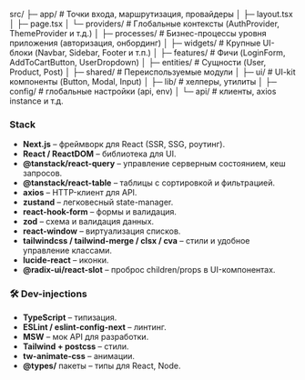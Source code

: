 src/
├─ app/ # Точки входа, маршрутизация, провайдеры
│ ├─ layout.tsx
│ ├─ page.tsx
│ └─ providers/ # Глобальные контексты (AuthProvider, ThemeProvider и т.д.)
│
├─ processes/ # Бизнес-процессы уровня приложения (авторизация, онбординг)
│
├─ widgets/ # Крупные UI-блоки (Navbar, Sidebar, Footer и т.п.)
│
├─ features/ # Фичи (LoginForm, AddToCartButton, UserDropdown)
│
├─ entities/ # Сущности (User, Product, Post)
│
├─ shared/ # Переиспользуемые модули
│ ├─ ui/ # UI-kit компоненты (Button, Modal, Input)
│ ├─ lib/ # хелперы, утилиты
│ ├─ config/ # глобальные настройки (api, env)
│ └─ api/ # клиенты, axios instance и т.д.

### Stack

- **Next.js** – фреймворк для React (SSR, SSG, роутинг).
- **React / ReactDOM** – библиотека для UI.
- **@tanstack/react-query** – управление серверным состоянием, кеш запросов.
- **@tanstack/react-table** – таблицы с сортировкой и фильтрацией.
- **axios** – HTTP-клиент для API.
- **zustand** – легковесный state-manager.
- **react-hook-form** – формы и валидация.
- **zod** – схема и валидация данных.
- **react-window** – виртуализация списков.
- **tailwindcss / tailwind-merge / clsx / cva** – стили и удобное управление классами.
- **lucide-react** – иконки.
- **@radix-ui/react-slot** – проброс children/props в UI-компонентах.

### 🛠 Dev-injections

- **TypeScript** – типизация.
- **ESLint / eslint-config-next** – линтинг.
- **MSW** – мок API для разработки.
- **Tailwind + postcss** – стили.
- **tw-animate-css** – анимации.
- **@types/** пакеты – типы для React, Node.
